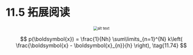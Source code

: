 # 11.5 拓展阅读

<center>
<img src="./attachments/ch11_histogram.png" alt="alt text" style="zoom:70%;">
</center>
<center>
</center>

$$
p(\boldsymbol{x}) = \frac{1}{Nh} \sum\limits_{n=1}^{N} k\left( \frac{\boldsymbol{x} - \boldsymbol{x}_{n}}{h} \right), \tag{11.74}
$$
